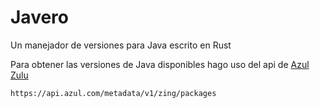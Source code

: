 # Javero

Un manejador de versiones para Java escrito en Rust

Para obtener las versiones de Java disponibles hago uso
del api de [Azul Zulu](https://api.azul.com/metadata/v1/docs/swagger)

```
https://api.azul.com/metadata/v1/zing/packages
```
